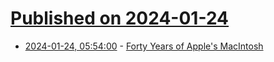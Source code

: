 # [Published on 2024-01-24](index.md)

* [2024-01-24, 05:54:00](https://soylentnews.org/article.pl?sid=24/01/23/1535250&from=rss) - [Forty Years of Apple's MacIntosh](https://soylentnews.org/article.pl?sid=24/01/23/1535250&from=rss)
